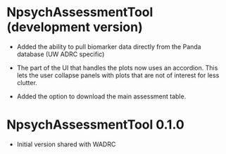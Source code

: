 # NpsychAssessmentTool (development version)

* Added the ability to pull biomarker data directly from the Panda database (UW ADRC specific)

* The part of the UI that handles the plots now uses an accordion. This lets the user collapse panels with plots that are not of interest for less clutter. 

* Added the option to download the main assessment table.

# NpsychAssessmentTool 0.1.0

* Initial version shared with WADRC

